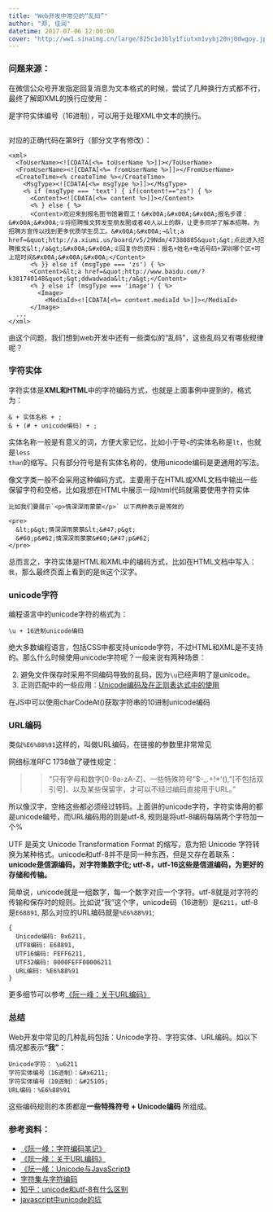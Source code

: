 ```yaml
---
title: "Web开发中常见的“乱码”"
author: "郑, 佳润"
datetime: 2017-07-06 12:00:00
cover: "http://ww1.sinaimg.cn/large/825c1e3bly1fiutxm1vybj20nj0dwgoy.jpg"
---
```


### 问题来源：

<span class="md-line md-end-block">在微信公众号开发指定回复消息为文本格式的时候，尝试了几种换行方式都不行，最终了解即XML的换行应使用：<span class=""><strong>&#x00A;</strong></span></span>  


<span class="md-line md-end-block"><span class=""><strong>&#x00A;</strong></span>是字符实体编号（16进制），可以用于处理XML中文本的换行。</span>  


<span class="md-line md-end-block"><span class="md-image md-img-loaded" contenteditable="false" data-src="http://osclv9bvp.bkt.clouddn.com/F29839EEF975E532AE3DBA612349A7FC.png"><img src="http://osclv9bvp.bkt.clouddn.com/F29839EEF975E532AE3DBA612349A7FC.png" alt=""></span></span>  


<span class="md-line md-end-block">对应的正确代码在第9行（部分文字有修改）：</span>  



```
<xml>
  <ToUserName><![CDATA[<%= toUserName %>]]></ToUserName>
  <FromUserName><![CDATA[<%= fromUserName %>]]></FromUserName>
  <CreateTime><% createTime %></CreateTime>
    <MsgType><![CDATA[<%= msgType %>]]></MsgType>
    <% if (msgType === 'text') { if(content!=="zs") { %>
      <Content><![CDATA[<%= content %>]]></Content>
      <% } else { %>
      <Content>欢迎来到报名图书馆暑假工！&#x00A;&#x00A;&#x00A;报名步骤：&#x00A;&#x00A;①将招聘推文转发至朋友圈或者40人以上的群，让更多同学了解本招聘。为招聘方宣传以找到更多优质学生员工。&#x00A;&#x00A;→&lt;a href=&quot;http://a.xiumi.us/board/v5/29Ndm/47380885&quot;&gt;点此进入招聘推文&lt;/a&gt;&#x00A;&#x00A;②回复你的资料：报名+姓名+电话号码+深圳哪个区+可上班时间&#x00A;&#x00A;&#x00A;</Content>
      <% }} else if (msgType === 'zs') { %>
      <Content>&lt;a href=&quot;http://www.baidu.com/?k381740148&quot;&gt;ddwadwada&lt;/a&gt;</Content>
      <% } else if (msgType === 'image') { %>
        <Image>
          <MediaId><![CDATA[<%= content.mediaId %>]]></MediaId>
      </Image>
  ...
</xml>
```

<span class="md-line md-end-block">由这个问题，我们想到web开发中还有一些类似的“乱码”，这些乱码又有哪些规律呢？</span>  



### 字符实体

<span class="md-line md-end-block">字符实体是<span class=""><strong>XML和HTML</strong></span>中的字符编码方式，也就是上面事例中提到的，格式为：</span>  



```
& + 实体名称 + ;
& + (# + unicode编码) + ;
```

<span class="md-line md-end-block">实体名称一般是有意义的词，方便大家记忆，比如小于号<span spellcheck="false"><code><</code></span>的实体名称是<span spellcheck="false"><code>lt</code></span>，也就是<span spellcheck="false"><code>less than</code></span><span class="">的缩写。只有部分符号是有实体名称的，使用unicode编码是更通用的写法。</span></span>  


<span class="md-line md-end-block">像文字类一般不会采用这种编码方式，主要用于在HTML或XML文档中输出一些保留字符和空格，比如我想在HTML中展示一段html代码就需要使用字符实体</span>  



```
比如我们要展示`<p>情深深雨蒙蒙</p>` 以下两种表示是等效的
​
<pre>
  &lt;p&gt;情深深雨蒙蒙&lt;&#47;p&gt;
  &#60;p&#62;情深深雨蒙蒙&#60;&#47;p&#62;
</pre>
```

<span class="md-line md-end-block">总而言之，字符实体是HTML和XML中的编码方式，比如在HTML文档中写入：<span spellcheck="false"><code>&#x6211;</code></span>，那么最终页面上看到的是<span spellcheck="false"><code>我</code></span>这个汉字。</span>  



### <span class="">unicode字符</span>

<span class="md-line md-end-block"><span class="">编程语言中的unicode字符的格式为：</span></span>  



```
\u + 16进制unicode编码
```

<span class="md-line md-end-block"><span class="">绝大多数编程语言，包括CSS中都支持unicode字符，不过HTML和XML是不支持的。</span></span><span class="md-line md-end-block">那么什么时候使用unicode字符呢？一般来说有两种场景：</span>  




2. <span class="md-line md-end-block"><span class="">避免文件保存时采用不同编码导致的乱码，因为</span><span spellcheck="false"><code>\u</code></span>已经声明了是unicode。</span>
4. <span class="md-line md-end-block">正则匹配中的一些应用：<span class=""><a spellcheck="false" href="http://www.zuojj.com/archives/1074.html">Unicode编码及在正则表达式中的使用</a></span></span>


<span class="md-line md-end-block"><span class="">在JS中可以使用charCodeAt()获取字符串的10进制unicode编码</span></span>  



### URL编码

<span class="md-line md-end-block">类似<span spellcheck="false"><code>%E6%88%91</code></span>这样的，叫做URL编码，在链接的参数里非常常见</span>  


<span class="md-line md-end-block">网络标准RFC 1738做了硬性规定：</span>  



> > <span class="md-line md-end-block">“只有字母和数字[0-9a-zA-Z]、一些特殊符号”$-_.+!*'(),”[不包括双引号]、以及某些保留字，才可以不经过编码直接用于URL。”</span>  



<span class="md-line md-end-block">所以像汉字，空格这些都必须经过转码。</span><span class="md-line md-end-block">上面讲的unicode字符，字符实体用的都是unicode编号，而URL编码用的则是utf-8, 规则是将utf-8编码每隔两个字符加一个%</span>  


<span class="md-line md-end-block">UTF 是英文 Unicode Transformation Format 的缩写，意为把 Unicode 字符转换为某种格式。</span><span class="md-line md-end-block">unicode和utf-8并不是同一种东西，但是又存在着联系：<span class=""><strong>unicode是信源编码，对字符集数字化; utf-8，utf-16这些是信道编码，为更好的存储和传输。</strong></span></span>  


<span class="md-line md-end-block">简单说，unicode就是一组数字，每一个数字对应一个字符。utf-8就是对字符的传输和保存时的规则。</span><span class="md-line md-end-block">比如说“我”这个字，unicode码（16进制）是<span spellcheck="false"><code>6211</code></span>，utf-8是<span spellcheck="false"><code>E68891</code></span>, 那么对应的URL编码就是<span spellcheck="false"><code>%E6%88%91</code></span>;</span>  



```
{
  Unicode编码: 0x6211,
  UTF8编码: E68891,
  UTF16编码: FEFF6211,
  UTF32编码: 0000FEFF00006211
  URL编码: %E6%88%91
}
```

<span class="md-line md-end-block">更多细节可以参考<span class=""><a spellcheck="false" href="http://www.ruanyifeng.com/blog/2010/02/url_encoding.html?%E6%88%91">《阮一峰：关于URL编码》</a></span></span>  



### 总结

<span class="md-line md-end-block">Web开发中常见的几种乱码包括：Unicode字符、字符实体、URL编码。</span><span class="md-line md-end-block">如以下情况都表示<span class=""><strong>“我”</strong></span>：</span>  



```
Unicode字符： \u6211
字符实体编号（16进制）：&#x6211;
字符实体编号（10进制）：&#25105;
URL编码：%E6%88%91
```

<span class="md-line md-end-block">这些编码规则的本质都是<span class=""><strong>一些特殊符号 + Unicode编码</strong></span> 所组成。</span>  



### 参考资料：



- <span class="md-line md-end-block"><span class=""><a spellcheck="false" href="http://www.ruanyifeng.com/blog/2007/10/ascii_unicode_and_utf-8.html">《阮一峰：字符编码笔记》</a></span></span>
- <span class="md-line md-end-block"><span class=""><a spellcheck="false" href="http://www.ruanyifeng.com/blog/2010/02/url_encoding.html?%E6%88%91">《阮一峰：关于URL编码》</a></span></span>
- <span class="md-line md-end-block"><span class=""><a spellcheck="false" href="http://www.ruanyifeng.com/blog/2014/12/unicode.html">《阮一峰：Unicode与JavaScript》</a></span></span>
- <span class="md-line md-end-block"><span class=""><a spellcheck="false" href="http://www.cnblogs.com/skynet/archive/2011/05/03/2035105.html">字符集与字符编码</a></span></span>
- <span class="md-line md-end-block"><span class=""><a spellcheck="false" href="https://www.zhihu.com/question/23374078">知乎：unicode和utf-8有什么区别</a></span></span>
- <span class="md-line md-end-block"><span class=""><a spellcheck="false" href="http://www.alloyteam.com/2016/12/javascript-has-a-unicode-sinkhole/">javascript中unicode的坑</a></span></span>